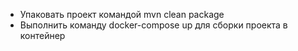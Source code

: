 

- Упаковать проект командой mvn clean package
- Выполнить команду docker-compose up для сборки проекта в контейнер
